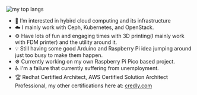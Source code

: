 ![my top langs](https://github-readme-stats.vercel.app/api/top-langs/?username=ZhaoKunqi&layout=compact&langs_count=8)
- 👀 I’m interested in hybird cloud computing and its infrastructure
- ☁️ I mainly work with Ceph, Kubernetes, and OpenStack.
- ⚙️ Have lots of fun and engaging times with 3D printing(I mainly work with FDM printer) and the utility around it. 
- 💡 Still having some good Arduino and Raspberry Pi idea jumping around just too busy to make them happen.
- ⚙️ Currently working on my own Raspberry Pi Pico based project.
- ♿ I'm a failure that currently suffering from unemployment.
- 🏆 Redhat Certified Architect, AWS Certified Solution Architect Professional, my other certifications here at: [credly.com](https://www.credly.com/users/kunqi-zhao/badges)
